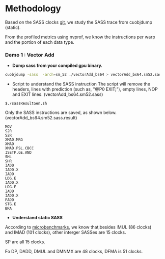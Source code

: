 # Methodology
Based on the SASS clocks [git](https://github.com/3upperm2n/gpuBenchmarking), 
we study the SASS trace from cuobjdump (static).

From the profiled metrics using nvprof, we know the instructions per warp and the portion of each data type.


### Demo 1 : **Vector Add**
* **Dump sass from your compiled gpu binary.**
```bash
cuobjdump -sass  -arch=sm_52 ./vectorAdd_bs64 > vectorAdd_bs64.sm52.sass 2>&1
```

* Script to understand the SASS instruction
The script will remove the headers, lines with prediction (such as, "@P0 EXIT;"), empty lines, NOP and EXIT lines.
(vectorAdd_bs64.sm52.sass)
```
$./sassResultGen.sh
```

Only the SASS instructions are saved, as shown below. (vectorAdd_bs64.sm52.sass.result)
```
MOV
S2R
S2R
XMAD.MRG
XMAD
XMAD.PSL.CBCC
ISETP.GE.AND
SHL
SHR
IADD
IADD.X
IADD
LDG.E
IADD.X
LDG.E
IADD
IADD.X
FADD
STG.E
BRA
```

* **Understand static SASS**

According to [microbenchmarks](https://github.com/3upperm2n/gpuBenchmarking), 
we know that,besides IMUL (86 clocks) and IMAD (101 clocks), other interger SASSes are 15 clocks.

SP are all 15 clocks.

Fo DP, DADD, DMUL and DMNMX are 48 clocks,  DFMA is 51 clocks.
